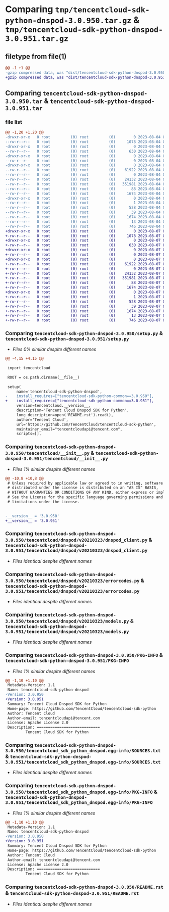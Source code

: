 # Comparing `tmp/tencentcloud-sdk-python-dnspod-3.0.950.tar.gz` & `tmp/tencentcloud-sdk-python-dnspod-3.0.951.tar.gz`

## filetype from file(1)

```diff
@@ -1 +1 @@
-gzip compressed data, was "dist/tencentcloud-sdk-python-dnspod-3.0.950.tar", last modified: Fri Aug  4 00:25:33 2023, max compression
+gzip compressed data, was "dist/tencentcloud-sdk-python-dnspod-3.0.951.tar", last modified: Mon Aug  7 00:25:20 2023, max compression
```

## Comparing `tencentcloud-sdk-python-dnspod-3.0.950.tar` & `tencentcloud-sdk-python-dnspod-3.0.951.tar`

### file list

```diff
@@ -1,20 +1,20 @@
-drwxr-xr-x   0 root         (0) root         (0)        0 2023-08-04 00:25:33.000000 tencentcloud-sdk-python-dnspod-3.0.950/
--rw-r--r--   0 root         (0) root         (0)     1078 2023-08-04 00:25:33.000000 tencentcloud-sdk-python-dnspod-3.0.950/setup.py
-drwxr-xr-x   0 root         (0) root         (0)        0 2023-08-04 00:25:33.000000 tencentcloud-sdk-python-dnspod-3.0.950/tencentcloud/
--rw-r--r--   0 root         (0) root         (0)      630 2023-08-04 00:25:33.000000 tencentcloud-sdk-python-dnspod-3.0.950/tencentcloud/__init__.py
-drwxr-xr-x   0 root         (0) root         (0)        0 2023-08-04 00:25:33.000000 tencentcloud-sdk-python-dnspod-3.0.950/tencentcloud/dnspod/
--rw-r--r--   0 root         (0) root         (0)        0 2023-08-04 00:25:33.000000 tencentcloud-sdk-python-dnspod-3.0.950/tencentcloud/dnspod/__init__.py
-drwxr-xr-x   0 root         (0) root         (0)        0 2023-08-04 00:25:33.000000 tencentcloud-sdk-python-dnspod-3.0.950/tencentcloud/dnspod/v20210323/
--rw-r--r--   0 root         (0) root         (0)    61922 2023-08-04 00:25:33.000000 tencentcloud-sdk-python-dnspod-3.0.950/tencentcloud/dnspod/v20210323/dnspod_client.py
--rw-r--r--   0 root         (0) root         (0)        0 2023-08-04 00:25:33.000000 tencentcloud-sdk-python-dnspod-3.0.950/tencentcloud/dnspod/v20210323/__init__.py
--rw-r--r--   0 root         (0) root         (0)    24132 2023-08-04 00:25:33.000000 tencentcloud-sdk-python-dnspod-3.0.950/tencentcloud/dnspod/v20210323/errorcodes.py
--rw-r--r--   0 root         (0) root         (0)   351981 2023-08-04 00:25:33.000000 tencentcloud-sdk-python-dnspod-3.0.950/tencentcloud/dnspod/v20210323/models.py
--rw-r--r--   0 root         (0) root         (0)       88 2023-08-04 00:25:33.000000 tencentcloud-sdk-python-dnspod-3.0.950/setup.cfg
--rw-r--r--   0 root         (0) root         (0)     1674 2023-08-04 00:25:33.000000 tencentcloud-sdk-python-dnspod-3.0.950/PKG-INFO
-drwxr-xr-x   0 root         (0) root         (0)        0 2023-08-04 00:25:33.000000 tencentcloud-sdk-python-dnspod-3.0.950/tencentcloud_sdk_python_dnspod.egg-info/
--rw-r--r--   0 root         (0) root         (0)        1 2023-08-04 00:25:33.000000 tencentcloud-sdk-python-dnspod-3.0.950/tencentcloud_sdk_python_dnspod.egg-info/dependency_links.txt
--rw-r--r--   0 root         (0) root         (0)      528 2023-08-04 00:25:33.000000 tencentcloud-sdk-python-dnspod-3.0.950/tencentcloud_sdk_python_dnspod.egg-info/SOURCES.txt
--rw-r--r--   0 root         (0) root         (0)       39 2023-08-04 00:25:33.000000 tencentcloud-sdk-python-dnspod-3.0.950/tencentcloud_sdk_python_dnspod.egg-info/requires.txt
--rw-r--r--   0 root         (0) root         (0)     1674 2023-08-04 00:25:33.000000 tencentcloud-sdk-python-dnspod-3.0.950/tencentcloud_sdk_python_dnspod.egg-info/PKG-INFO
--rw-r--r--   0 root         (0) root         (0)       13 2023-08-04 00:25:33.000000 tencentcloud-sdk-python-dnspod-3.0.950/tencentcloud_sdk_python_dnspod.egg-info/top_level.txt
--rw-r--r--   0 root         (0) root         (0)      746 2023-08-04 00:25:33.000000 tencentcloud-sdk-python-dnspod-3.0.950/README.rst
+drwxr-xr-x   0 root         (0) root         (0)        0 2023-08-07 00:25:20.000000 tencentcloud-sdk-python-dnspod-3.0.951/
+-rw-r--r--   0 root         (0) root         (0)     1078 2023-08-07 00:25:20.000000 tencentcloud-sdk-python-dnspod-3.0.951/setup.py
+drwxr-xr-x   0 root         (0) root         (0)        0 2023-08-07 00:25:20.000000 tencentcloud-sdk-python-dnspod-3.0.951/tencentcloud/
+-rw-r--r--   0 root         (0) root         (0)      630 2023-08-07 00:25:20.000000 tencentcloud-sdk-python-dnspod-3.0.951/tencentcloud/__init__.py
+drwxr-xr-x   0 root         (0) root         (0)        0 2023-08-07 00:25:20.000000 tencentcloud-sdk-python-dnspod-3.0.951/tencentcloud/dnspod/
+-rw-r--r--   0 root         (0) root         (0)        0 2023-08-07 00:25:20.000000 tencentcloud-sdk-python-dnspod-3.0.951/tencentcloud/dnspod/__init__.py
+drwxr-xr-x   0 root         (0) root         (0)        0 2023-08-07 00:25:20.000000 tencentcloud-sdk-python-dnspod-3.0.951/tencentcloud/dnspod/v20210323/
+-rw-r--r--   0 root         (0) root         (0)    61922 2023-08-07 00:25:20.000000 tencentcloud-sdk-python-dnspod-3.0.951/tencentcloud/dnspod/v20210323/dnspod_client.py
+-rw-r--r--   0 root         (0) root         (0)        0 2023-08-07 00:25:20.000000 tencentcloud-sdk-python-dnspod-3.0.951/tencentcloud/dnspod/v20210323/__init__.py
+-rw-r--r--   0 root         (0) root         (0)    24132 2023-08-07 00:25:20.000000 tencentcloud-sdk-python-dnspod-3.0.951/tencentcloud/dnspod/v20210323/errorcodes.py
+-rw-r--r--   0 root         (0) root         (0)   351981 2023-08-07 00:25:20.000000 tencentcloud-sdk-python-dnspod-3.0.951/tencentcloud/dnspod/v20210323/models.py
+-rw-r--r--   0 root         (0) root         (0)       88 2023-08-07 00:25:20.000000 tencentcloud-sdk-python-dnspod-3.0.951/setup.cfg
+-rw-r--r--   0 root         (0) root         (0)     1674 2023-08-07 00:25:20.000000 tencentcloud-sdk-python-dnspod-3.0.951/PKG-INFO
+drwxr-xr-x   0 root         (0) root         (0)        0 2023-08-07 00:25:20.000000 tencentcloud-sdk-python-dnspod-3.0.951/tencentcloud_sdk_python_dnspod.egg-info/
+-rw-r--r--   0 root         (0) root         (0)        1 2023-08-07 00:25:20.000000 tencentcloud-sdk-python-dnspod-3.0.951/tencentcloud_sdk_python_dnspod.egg-info/dependency_links.txt
+-rw-r--r--   0 root         (0) root         (0)      528 2023-08-07 00:25:20.000000 tencentcloud-sdk-python-dnspod-3.0.951/tencentcloud_sdk_python_dnspod.egg-info/SOURCES.txt
+-rw-r--r--   0 root         (0) root         (0)       39 2023-08-07 00:25:20.000000 tencentcloud-sdk-python-dnspod-3.0.951/tencentcloud_sdk_python_dnspod.egg-info/requires.txt
+-rw-r--r--   0 root         (0) root         (0)     1674 2023-08-07 00:25:20.000000 tencentcloud-sdk-python-dnspod-3.0.951/tencentcloud_sdk_python_dnspod.egg-info/PKG-INFO
+-rw-r--r--   0 root         (0) root         (0)       13 2023-08-07 00:25:20.000000 tencentcloud-sdk-python-dnspod-3.0.951/tencentcloud_sdk_python_dnspod.egg-info/top_level.txt
+-rw-r--r--   0 root         (0) root         (0)      746 2023-08-07 00:25:20.000000 tencentcloud-sdk-python-dnspod-3.0.951/README.rst
```

### Comparing `tencentcloud-sdk-python-dnspod-3.0.950/setup.py` & `tencentcloud-sdk-python-dnspod-3.0.951/setup.py`

 * *Files 0% similar despite different names*

```diff
@@ -4,15 +4,15 @@
 
 import tencentcloud
 
 ROOT = os.path.dirname(__file__)
 
 setup(
     name='tencentcloud-sdk-python-dnspod',
-    install_requires=["tencentcloud-sdk-python-common==3.0.950"],
+    install_requires=["tencentcloud-sdk-python-common==3.0.951"],
     version=tencentcloud.__version__,
     description='Tencent Cloud Dnspod SDK for Python',
     long_description=open('README.rst').read(),
     author='Tencent Cloud',
     url='https://github.com/TencentCloud/tencentcloud-sdk-python',
     maintainer_email="tencentcloudapi@tencent.com",
     scripts=[],
```

### Comparing `tencentcloud-sdk-python-dnspod-3.0.950/tencentcloud/__init__.py` & `tencentcloud-sdk-python-dnspod-3.0.951/tencentcloud/__init__.py`

 * *Files 1% similar despite different names*

```diff
@@ -10,8 +10,8 @@
 # Unless required by applicable law or agreed to in writing, software
 # distributed under the License is distributed on an "AS IS" BASIS,
 # WITHOUT WARRANTIES OR CONDITIONS OF ANY KIND, either express or implied.
 # See the License for the specific language governing permissions and
 # limitations under the License.
 
 
-__version__ = '3.0.950'
+__version__ = '3.0.951'
```

### Comparing `tencentcloud-sdk-python-dnspod-3.0.950/tencentcloud/dnspod/v20210323/dnspod_client.py` & `tencentcloud-sdk-python-dnspod-3.0.951/tencentcloud/dnspod/v20210323/dnspod_client.py`

 * *Files identical despite different names*

### Comparing `tencentcloud-sdk-python-dnspod-3.0.950/tencentcloud/dnspod/v20210323/errorcodes.py` & `tencentcloud-sdk-python-dnspod-3.0.951/tencentcloud/dnspod/v20210323/errorcodes.py`

 * *Files identical despite different names*

### Comparing `tencentcloud-sdk-python-dnspod-3.0.950/tencentcloud/dnspod/v20210323/models.py` & `tencentcloud-sdk-python-dnspod-3.0.951/tencentcloud/dnspod/v20210323/models.py`

 * *Files identical despite different names*

### Comparing `tencentcloud-sdk-python-dnspod-3.0.950/PKG-INFO` & `tencentcloud-sdk-python-dnspod-3.0.951/PKG-INFO`

 * *Files 1% similar despite different names*

```diff
@@ -1,10 +1,10 @@
 Metadata-Version: 1.1
 Name: tencentcloud-sdk-python-dnspod
-Version: 3.0.950
+Version: 3.0.951
 Summary: Tencent Cloud Dnspod SDK for Python
 Home-page: https://github.com/TencentCloud/tencentcloud-sdk-python
 Author: Tencent Cloud
 Author-email: tencentcloudapi@tencent.com
 License: Apache License 2.0
 Description: ============================
         Tencent Cloud SDK for Python
```

### Comparing `tencentcloud-sdk-python-dnspod-3.0.950/tencentcloud_sdk_python_dnspod.egg-info/SOURCES.txt` & `tencentcloud-sdk-python-dnspod-3.0.951/tencentcloud_sdk_python_dnspod.egg-info/SOURCES.txt`

 * *Files identical despite different names*

### Comparing `tencentcloud-sdk-python-dnspod-3.0.950/tencentcloud_sdk_python_dnspod.egg-info/PKG-INFO` & `tencentcloud-sdk-python-dnspod-3.0.951/tencentcloud_sdk_python_dnspod.egg-info/PKG-INFO`

 * *Files 1% similar despite different names*

```diff
@@ -1,10 +1,10 @@
 Metadata-Version: 1.1
 Name: tencentcloud-sdk-python-dnspod
-Version: 3.0.950
+Version: 3.0.951
 Summary: Tencent Cloud Dnspod SDK for Python
 Home-page: https://github.com/TencentCloud/tencentcloud-sdk-python
 Author: Tencent Cloud
 Author-email: tencentcloudapi@tencent.com
 License: Apache License 2.0
 Description: ============================
         Tencent Cloud SDK for Python
```

### Comparing `tencentcloud-sdk-python-dnspod-3.0.950/README.rst` & `tencentcloud-sdk-python-dnspod-3.0.951/README.rst`

 * *Files identical despite different names*

